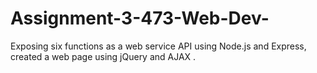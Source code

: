 # Assignment-3-473-Web-Dev-
Exposing six functions as a web service API using Node.js and Express, created a web page using jQuery and AJAX .
